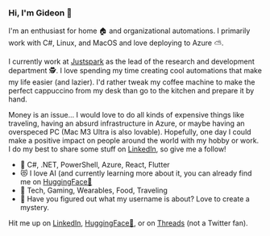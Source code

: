 ### Hi, I'm Gideon 🌟

I'm an enthusiast for home 🏠 and organizational automations. I primarily work with C#, Linux, and MacOS and love deploying to Azure ⛅️.

I currently work at [Justspark](https://werkenbij.justspark.com/gideon-werkt-bij-justspark/) as the lead of the research and development department 🕵️. I love spending my time creating cool automations that make my life easier (and lazier). I'd rather tweak my coffee machine to make the perfect cappuccino from my desk than go to the kitchen and prepare it by hand.

Money is an issue... I would love to do all kinds of expensive things like traveling, having an absurd infrastructure in Azure, or maybe having an overspeced PC (Mac M3 Ultra is also lovable). Hopefully, one day I could make a positive impact on people around the world with my hobby or work. I do my best to share some stuff on [LinkedIn](https://www.linkedin.com/in/gwjvdlaar/), so give me a follow!

- 💙 C#, .NET, PowerShell, Azure, React, Flutter
- 😻 I love AI (and currently learning more about it, you can already find me on [HuggingFace🤗](https://huggingface.co/C00100011)
- 💚 Tech, Gaming, Wearables, Food, Traveling
- 🫰 Have you figured out what my username is about? Love to create a mystery.

Hit me up on [LinkedIn](https://www.linkedin.com/in/gwjvdlaar/), [HuggingFace🤗](https://huggingface.co/C00100011), or on [Threads](https://www.threads.net/@c00100011_gideon) (not a Twitter fan).
